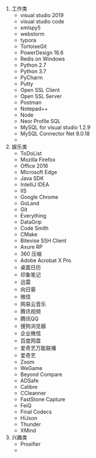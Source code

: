 1.  工作类
    + visual studio 2019
    + visual studio code
    + xmlspy5
    + webstorm
    + typora
    + TortoiseGit
    + PowerDesign 16.6
    + Redis on Windows
    + Python 2.7
    + Python 3.7
    + PyCharm
    + Putty
    + Open SSL Client
    + Open SSL Server
    + Postman
    + Notepad++
    + Node
    + Neor Profile SQL
    + MySQL for visual studio 1.2.9
    + MySQL Connector Net 8.0.18
    + 
2.  娱乐类
    + ToDoList
    + Mozilla Firefox
    + Office 2016
    + Microsoft Edge
    + Java SDK
    + IntelliJ IDEA
    + IIS
    + Google Chrome
    + GoLand
    + Git
    + Everything
    + DataGrip
    + Code Smith
    + CMake
    + Bitevise SSH Client
    + Axure RP 
    + 360 压缩
    + Adobe Acrobat X Pro
    + 桌面日历
    + 印象笔记
    + 迅雷
    + 向日葵
    + 微信
    + 网易云音乐
    + 腾讯视频
    + 腾讯QQ
    + 搜狗浏览器
    + 企业微信
    + 百度网盘
    + 爱奇艺万能联播
    + 爱奇艺
    + Zoom
    + WeGame
    + Beyond Compare
    + ADSafe
    + Calibre
    + CCleanner
    + FastStone Capture
    + FeiQ
    + Final Codecs
    + HiJson
    + Thunder
    + XMind
3.  兴趣类
    + Proxifier
    + 